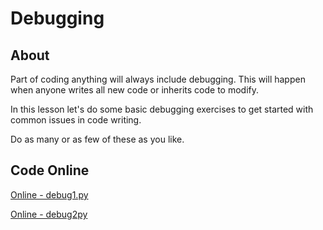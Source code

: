 # Debugging

## About

Part of coding anything will always include debugging. This will happen when anyone writes all new code or inherits code to modify.

In this lesson let's do some basic debugging exercises to get started with common issues in code writing.

Do as many or as few of these as you like.

## Code Online

[Online - debug1.py](https://www.mycompiler.io/view/83TvolhqLxY)

[Online - debug2py](https://www.mycompiler.io/view/8nljEGPihJI)
